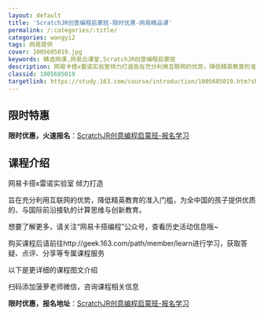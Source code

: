 ```yaml
---
layout: default
title: 'ScratchJR创意编程启蒙班-限时优惠-网易精品课'
permalink: /:categories/:title/
categories: wangyi2
tags: 网易提供
cover: 1005685019.jpg
keywords: 精选网课,网易云课堂,ScratchJR创意编程启蒙班
description: 网易卡搭x雷诺实验室倾力打造旨在充分利用互联网的优势，降低精英教育的准入门槛，为全中国的孩子提供优质的、与国际前沿接轨的
classid: 1005685019
targetlink: https://study.163.com/course/introduction/1005685019.htm?share=1&shareId=1025206652&utm_campaign=share&utm_medium=iphoneShare&utm_source=&utm_u=1025206652
---
```


## 限时特惠

**限时优惠，火速报名**：[ScratchJR创意编程启蒙班-报名学习](https://study.163.com/course/introduction/1005685019.htm?share=1&shareId=1025206652&utm_campaign=share&utm_medium=iphoneShare&utm_source=&utm_u=1025206652)

## 课程介绍

网易卡搭x雷诺实验室 倾力打造

旨在充分利用互联网的优势，降低精英教育的准入门槛，为全中国的孩子提供优质的、与国际前沿接轨的计算思维与创新教育。

想要了解更多，请关注“网易卡搭编程”公众号，查看历史活动信息哦~



购买课程后请前往http://geek.163.com/path/member/learn进行学习，获取答疑、点评、分享等专属课程服务

以下是更详细的课程图文介绍

扫码添加菠萝老师微信，咨询课程相关信息

**限时优惠，报名地址**：[ScratchJR创意编程启蒙班-报名学习](https://study.163.com/course/introduction/1005685019.htm?share=1&shareId=1025206652&utm_campaign=share&utm_medium=iphoneShare&utm_source=&utm_u=1025206652)

